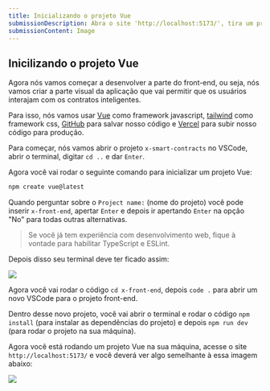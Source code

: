 ```yaml
---
title: Inicializando o projeto Vue
submissionDescription: Abra o site 'http://localhost:5173/', tira um print do projeto Vue rodando na sua máquina e cole aqui.
submissionContent: Image
---
```


## Inicilizando o projeto Vue

Agora nós vamos começar a desenvolver a parte do front-end, ou seja, nós vamos criar a parte visual da aplicação que vai permitir que os usuários interajam com os contratos inteligentes.

Para isso, nós vamos usar [Vue](https://vuejs.org/?utm_source=menthor.io) como framework javascript, [tailwind](https://tailwindcss.com/?utm_source=menthor.io) como framework css, [GitHub](https://github.com/?utm_source=menthor.io) para salvar nosso código e [Vercel](https://vercel.com/?utm_source=menthor.io) para subir nosso código para produção.

Para começar, nós vamos abrir o projeto `x-smart-contracts` no VSCode, abrir o terminal, digitar `cd ..` e dar `Enter`.

Agora você vai rodar o seguinte comando para inicializar um projeto Vue:

```bash
npm create vue@latest
```

Quando perguntar sobre o `Project name:` (nome do projeto) você pode inserir `x-front-end`, apertar `Enter` e depois ir apertando `Enter` na opção "No" para todas outras alternativas.

> Se você já tem experiência com desenvolvimento web, fique à vontade para habilitar TypeScript e ESLint.

Depois disso seu terminal deve ter ficado assim:

![](https://raw.githubusercontent.com/menthorlabs/courses/main/images/2023-09-02-14-58-43.png)

Agora você vai rodar o código `cd x-front-end`, depois `code .` para abrir um novo VSCode para o projeto front-end.

Dentro desse novo projeto, você vai abrir o terminal e rodar o código `npm install` (para instalar as dependências do projeto) e depois `npm run dev` (para rodar o projeto na sua máquina).

Agora você está rodando um projeto Vue na sua máquina, acesse o site `http://localhost:5173/` e você deverá ver algo semelhante à essa imagem abaixo:

![](https://raw.githubusercontent.com/menthorlabs/courses/main/images/2023-09-02-15-03-16.png)



